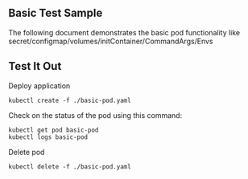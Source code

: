 ## Basic Test Sample

The following document demonstrates the basic pod functionality like secret/configmap/volumes/initContainer/CommandArgs/Envs

## Test It Out

Deploy application

```
kubectl create -f ./basic-pod.yaml
```

Check on the status of the pod using this command: 

```
kubectl get pod basic-pod
kubectl logs basic-pod
```

Delete pod

```
kubectl delete -f ./basic-pod.yaml
```

